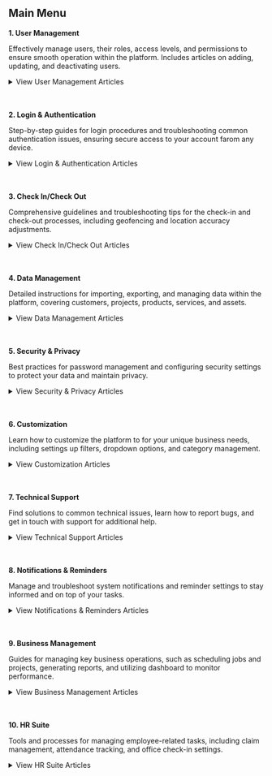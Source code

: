## Main Menu

**1. User Management**<br>

   Effectively manage users, their roles, access levels, and permissions to ensure smooth operation within the platform. Includes articles on adding, updating, and deactivating users.<br>
   
   <details>
   <summary>View User Management Articles</summary>
   <br>
   - <a href="Add_New_User.html">How to Add New User?</a><br>
   - <a href="Copy_Account.html">How to Copy Account for New User?</a><br>
   - <a href="Add_New_User_Category.html">How to Add New User Category?</a><br>
   - <a href="Delete,_Deactivate_or_Change_User.html">How Do I Delete/Deactivate a Resigned User or Change to a New User?</a><br>
   - <a href="Configure_Public_Form_Access_in_UAC.html">How to Configure Public Form Access in UAC (Done by Admin)?</a><br>
   - <a href="Admin_Reset_App_Access.html">How does an Admin Reset App Access for a User?</a><br>
   </details>
   <br><br>
   
**2. Login & Authentication**<br>

   Step-by-step guides for login procedures and troubleshooting common authentication issues, ensuring secure access to your account farom any device.<br>
   
   <details>
   <summary>View Login & Authentication Articles</summary>
   <br>
   - [How to Login Into Sales Connection Using Mobile and Desktop?](Login.md)<br>
   - [How to Assist My New User to Login?](New_User_Login.md)<br>
   - [I Can't Login to My Other Phone. Why?](IMEI.md)<br>
   - [How to enable or disable IMEI Login Check? (Device Changing Detection)](Turn_Off_IMEI.md)<br>
   - [My Staff Did Not Receive Their OTP. What Should I Do?](Not_Receiving_OTP.md)<br>
   - [How to Enable/Disable Version Access Permission? (For Staff)](Enable_Disable_Version_Access_Permission.md)<br>
   </details>
   <br><br>

**3. Check In/Check Out**<br>

   Comprehensive guidelines and troubleshooting tips for the check-in and check-out processes, including geofencing and location accuracy adjustments.<br>
   
   <details>
   <summary>View Check In/Check Out Articles</summary>
   <br>
   - [I Forgot to Check Out, How?](Assist_Check_Out.md)<br>
   - [How to Enable Assist Check Out?](Enable_Assist_Check_Out.md)<br>
   - [I am at the location, but the system says I am too far from the location.](Check_In_Address.md)<br>
   - [How to Adjust Geofencing Radius?](Adjust_Geofencing_Radius.md)<br>
   </details>
   <br><br>

**4. Data Management**<br>

   Detailed instructions for importing, exporting, and managing data within the platform, covering customers, projects, products, services, and assets.<br>
   
   <details>
   <summary>View Data Management Articles</summary>
   <br>
   - [How to Import New Customer(s)?](Import_Customer.md)<br>
   - [How to Import New Project(s)?](Import_Project.md)<br>
   - [How to Import New Product/Services(s)?](Import_Product_Services.md)<br>
   - [How do I Import New Asset(s)?](Import_Asset.md)<br>
   - [How to Import New UOM(s)?](Import_UOM.md)<br>
   - [How do I Import New User(s)?](Import_User.md)<br>
   - [How to Import New Contact(s)?](Import_Contact.md)<br>
   - [How to do Customer/Project/Product/Services/UOM Bulk Update?](Company_Bulk_Update.md)<br>
   - [How to do Asset Bulk Update?](Asset_Bulk_Update.md)<br>
   </details>
   <br><br>
   
**5. Security & Privacy**<br>

   Best practices for password management and configuring security settings to protect your data and maintain privacy.<br>
   
   <details>
   <summary>View Security & Privacy Articles</summary>
   <br>
   - [I forgot my password. How can I recover or reset it?](Forgot_Password.md)<br>
   - [How to Change Account Password?](Change_Account_Password.md)<br>
   </details>
   <br><br>
   
**6. Customization**<br>

   Learn how to customize the platform to for your unique business needs, including settings up filters, dropdown options, and category management.<br>
   
   <details>
   <summary>View Customization Articles</summary>
   <br>
   - [How to Filter Job by Date Range?](Job_Filter_by_Date_Range.md)<br>
   - [How to Set Customized Favourite Filter as Default - Desktop ](Default_Favourite_Filter.md)<br>
   - [How to Set Customized Favourite Filter as Default - App ](Default_Favourite_Filter_App.md)<br>
   - [How to Set Up the Column View in the Report Page?](How_to_Set_Up_the_Column_View_in_the_Report_Page.md)<br>
   - [How to Use Update Report Filter?](Job_Update_Report_Filter.md)<br>
   - [How to Add Dropdown Options in Digital Form?](Add_Dropdown_Options_in_Digital_Form.md)<br>
   - [How to Edit Checklist Dropdown Options?](Edit_Checklist_Dropdown_Options.md)<br>
   - [How to Use Dropdown Field in Job/Project/Customer?](How_to_Use_Dropdown_Field_in_Job_Project_Customer.md)<br>
   - [How do I Add New Category in Customer/Project/Job?](Add_New_Category_in_Customer_Project_Job.md)<br>
   - [How do I Add New Category in Digital Form?](Add_New_Category_in_Digital_Form.md)<br>
   - [How do I Add New Status in Customer/Project/Job?](Add_New_Status_in_Customer_Project_Job.md)<br>
   - [How do I Add New Status in Digital Form?](Add_New_Status_in_Digital_Form.md)<br>
   </details>
   <br><br>
   
**7. Technical Support**<br>

   Find solutions to common technical issues, learn how to report bugs, and get in touch with support for additional help.<br>
   
   <details>
   <summary>View Technical Support Articles</summary>
   <br>
   - [My updates are not received by my admin and other team members. Why?](Updates_Not_Received_by_Team_Members.md)<br>
   - [How to Check Pending Update?](Check_Pending_Update.md)<br>
   - [How to Check Pending Data?](Check_Pending_Data.md)<br>
   - [I can't load the schedule page. Why?](Can't_Load_Schedule_Page.md)
   - [Why is the Console Tab showing a different number of jobs for the same customer?](Different_Number_Jobs_For_Same_Customer.md)
   </details>
   <br><br>
   
**8. Notifications & Reminders**<br>

   Manage and troubleshoot system notifications and reminder settings to stay informed and on top of your tasks.<br>
   
   <details>
   <summary>View Notifications & Reminders Articles</summary>
   <br>
   - <a href="Add_New_User.html">How to Add New User?</a><br>
   - <a href="Copy_Account.html">How to Copy Account for New User?</a><br>
   - <a href="Add_New_User_Category.html">How to Add New User Category?</a><br>
   - <a href="Delete,_Deactivate_or_Change_User.html">How Do I Delete/Deactivate a Resigned User or Change to a New User?</a><br>
   - <a href="Configure_Public_Form_Access_in_UAC.html">How to Configure Public Form Access in UAC (Done by Admin)?</a><br>
   - <a href="Admin_Reset_App_Access.html">How does an Admin Reset App Access for a User?</a><br>
   </details>
   <br><br>
   
**9. Business Management**<br>

   Guides for managing key business operations, such as scheduling jobs and projects, generating reports, and utilizing dashboard to monitor performance.<br>
   
   <details>
   <summary>View Business Management Articles</summary>
   <br>
   - <a href="Add_New_User.html">How to Add New User?</a><br>
   - <a href="Copy_Account.html">How to Copy Account for New User?</a><br>
   - <a href="Add_New_User_Category.html">How to Add New User Category?</a><br>
   - <a href="Delete,_Deactivate_or_Change_User.html">How Do I Delete/Deactivate a Resigned User or Change to a New User?</a><br>
   - <a href="Configure_Public_Form_Access_in_UAC.html">How to Configure Public Form Access in UAC (Done by Admin)?</a><br>
   - <a href="Admin_Reset_App_Access.html">How does an Admin Reset App Access for a User?</a><br>
   </details>
   <br><br>
   
**10. HR Suite**<br>

   Tools and processes for managing employee-related tasks, including claim management, attendance tracking, and office check-in settings.<br>
   
   <details>
   <summary>View HR Suite Articles</summary>
   <br>
   - <a href="Add_New_User.html">How to Add New User?</a><br>
   - <a href="Copy_Account.html">How to Copy Account for New User?</a><br>
   - <a href="Add_New_User_Category.html">How to Add New User Category?</a><br>
   - <a href="Delete,_Deactivate_or_Change_User.html">How Do I Delete/Deactivate a Resigned User or Change to a New User?</a><br>
   - <a href="Configure_Public_Form_Access_in_UAC.html">How to Configure Public Form Access in UAC (Done by Admin)?</a><br>
   - <a href="Admin_Reset_App_Access.html">How does an Admin Reset App Access for a User?</a><br>
   </details>
   <br><br>
   

